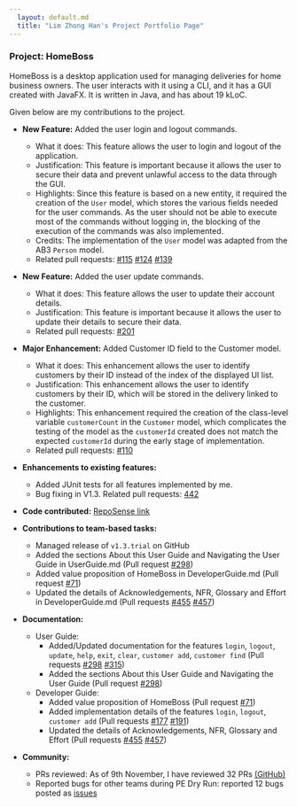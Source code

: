```yaml
---
  layout: default.md
  title: "Lim Zhong Han's Project Portfolio Page"
---
```


### Project: HomeBoss

HomeBoss is a desktop application used for managing deliveries for home business owners.
The user interacts with it using a CLI, and it has a GUI created with JavaFX.
It is written in Java, and has about 19 kLoC.

Given below are my contributions to the project.

* **New Feature:** Added the user login and logout commands.
  * What it does: This feature allows the user to login and logout of the application.
  * Justification: This feature is important because it allows the user to secure their data
    and prevent unlawful access to the data through the GUI.
  * Highlights: Since this feature is based on a new entity, it required the creation of the `User` model, which
    stores the various fields needed for the user commands. As the user should not be able to execute most of the
    commands without logging in, the blocking of the execution of the commands was also implemented.
  * Credits: The implementation of the `User` model was adapted from the AB3 `Person` model.
  * Related pull requests: [#115](https://github.com/AY2324S1-CS2103T-T13-3/tp/pull/115)
    [#124](https://github.com/AY2324S1-CS2103T-T13-3/tp/pull/124) 
    [#139](https://github.com/AY2324S1-CS2103T-T13-3/tp/pull/139)

* **New Feature:** Added the user update commands.
  * What it does: This feature allows the user to update their account details.
  * Justification: This feature is important because it allows the user to update their details to secure their data.
  * Related pull requests: [#201](https://github.com/AY2324S1-CS2103T-T13-3/tp/pull/201)

* **Major Enhancement:** Added Customer ID field to the Customer model.
  * What it does: This enhancement allows the user to identify customers by their ID instead of the index of the 
    displayed UI list.
  * Justification: This enhancement allows the user to identify customers by their ID, which will be stored
    in the delivery linked to the customer.
  * Highlights: This enhancement required the creation of the class-level variable `customerCount` in the
    `Customer` model, which complicates the testing of the model as the `customerId` created does not match the
    expected `customerId` during the early stage of implementation.
  * Related pull requests: [#110](https://github.com/AY2324S1-CS2103T-T13-3/tp/pull/110)

* **Enhancements to existing features:**
  * Added JUnit tests for all features implemented by me.
  * Bug fixing in V1.3. Related pull requests: [442](https://github.com/AY2324S1-CS2103T-T13-3/tp/pull/442)

* **Code contributed:** [RepoSense link](https://nus-cs2103-ay2324s1.github.io/tp-dashboard/?search=zhonghan721&breakdown=true)

* **Contributions to team-based tasks:**
  * Managed release of `v1.3.trial` on GitHub
  * Added the sections About this User Guide and Navigating the User Guide in UserGuide.md
    (Pull request [#298](https://github.com/AY2324S1-CS2103T-T13-3/tp/pull/298))
  * Added value proposition of HomeBoss in DeveloperGuide.md
    (Pull request [#71](https://github.com/AY2324S1-CS2103T-T13-3/tp/pull/71))
  * Updated the details of Acknowledgements, NFR, Glossary and Effort in DeveloperGuide.md
    (Pull requests [#455](https://github.com/AY2324S1-CS2103T-T13-3/tp/pull/455)
    [#457](https://github.com/AY2324S1-CS2103T-T13-3/tp/pull/457))

* **Documentation:**
  * User Guide:
    * Added/Updated documentation for the features `login`, `logout`, `update`, `help`, `exit`, `clear`, `customer add`,
      `customer find` (Pull requests [#298](https://github.com/AY2324S1-CS2103T-T13-3/tp/pull/298)
      [#315](https://github.com/AY2324S1-CS2103T-T13-3/tp/pull/315))
    * Added the sections About this User Guide and Navigating the User Guide
      (Pull request [#298](https://github.com/AY2324S1-CS2103T-T13-3/tp/pull/298))
  * Developer Guide:
    * Added value proposition of HomeBoss (Pull request [#71](https://github.com/AY2324S1-CS2103T-T13-3/tp/pull/71))
    * Added implementation details of the features `login`, `logout`, `customer add`
      (Pull requests [#177](https://github.com/AY2324S1-CS2103T-T13-3/tp/pull/177)
      [#191](https://github.com/AY2324S1-CS2103T-T13-3/tp/pull/191))
    * Updated the details of Acknowledgements, NFR, Glossary and Effort
      (Pull requests [#455](https://github.com/AY2324S1-CS2103T-T13-3/tp/pull/455)
      [#457](https://github.com/AY2324S1-CS2103T-T13-3/tp/pull/457))

* **Community:**
  * PRs reviewed: As of 9th November, I have reviewed 32 PRs
    [(GitHub)](https://github.com/AY2324S1-CS2103T-T13-3/tp/pulls?q=is%3Apr+reviewed-by%3Azhonghan721+is%3Aclosed)
  * Reported bugs for other teams during PE Dry Run:
    reported 12 bugs posted as [issues](https://github.com/zhonghan721/ped/issues)
